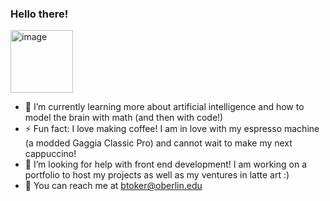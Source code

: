 ### Hello there! 
<img width="100" alt="image" src="https://github.com/ben-toker/ben-toker/assets/117331544/dc6951a0-8c97-419a-bf8b-cab456779ea2">

- 🌱 I’m currently learning more about artificial intelligence and how to model the brain with math (and then with code!)
- ⚡ Fun fact: I love making coffee! I am in love with my espresso machine (a modded Gaggia Classic Pro) and cannot wait to make my next cappuccino! 
- 🤔 I’m looking for help with front end development! I am working on a portfolio to host my projects as well as my ventures in latte art :)
- 📨 You can reach me at btoker@oberlin.edu
